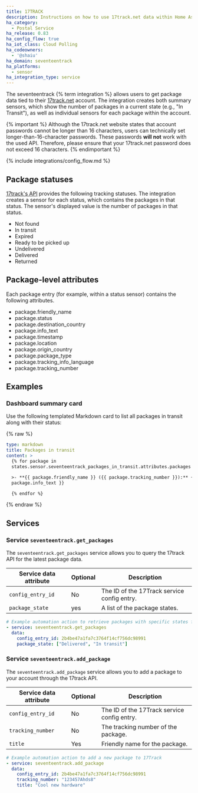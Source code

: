```yaml
---
title: 17TRACK
description: Instructions on how to use 17track.net data within Home Assistant
ha_category:
  - Postal Service
ha_release: 0.83
ha_config_flow: true
ha_iot_class: Cloud Polling
ha_codeowners:
  - '@shaiu'
ha_domain: seventeentrack
ha_platforms:
  - sensor
ha_integration_type: service
---
```


The seventeentrack {% term integration %} allows users to get package data tied to their [17track.net](https://www.17track.net) account. The integration creates both summary sensors, which show the number of packages in a current state (e.g., "In Transit"), as well as individual sensors for each package within the account.

{% important %}
Although the 17track.net website states that account passwords cannot be longer than 16 characters, users can technically set longer-than-16-character passwords. These passwords **will not** work with the used API. Therefore, please ensure that your 17track.net password does not exceed 16 characters.
{% endimportant %}

{% include integrations/config_flow.md %}

## Package statuses

[17track's API](https://api.17track.net/en/doc) provides the following tracking statuses. The integration creates a sensor for each status, which contains the packages in that status. The sensor's displayed value is the number of packages in that status.

- Not found
- In transit
- Expired
- Ready to be picked up
- Undelivered
- Delivered
- Returned

## Package-level attributes

Each package entry (for example, within a status sensor) contains the following attributes.

- package.friendly_name
- package.status
- package.destination_country
- package.info_text
- package.timestamp
- package.location
- package.origin_country
- package.package_type
- package.tracking_info_language
- package.tracking_number

## Examples

### Dashboard summary card

Use the following templated Markdown card to list all packages in transit along with their status:

{% raw %}

```yaml
type: markdown
title: Packages in transit
content: >
  {% for package in
  states.sensor.seventeentrack_packages_in_transit.attributes.packages %}

  >- **{{ package.friendly_name }} ({{ package.tracking_number }}):** {{
  package.info_text }}

  {% endfor %}

```

{% endraw %}

## Services

### Service `seventeentrack.get_packages`

The `seventeentrack.get_packages` service allows you to query the 17track API for the latest package data.


| Service data attribute | Optional | Description                                 |
|------------------------|----------|---------------------------------------------|
| `config_entry_id`      | No       | The ID of the 17Track service config entry. |
| `package_state`        | yes      | A list of the package states.                |

```yaml
# Example automation action to retrieve packages with specific states from 17Track
- service: seventeentrack.get_packages
  data:
    config_entry_id: 2b4be47a1fa7c3764f14cf756dc98991
    package_state: ["Delivered", "In transit"]
```

### Service `seventeentrack.add_package`

The `seventeentrack.add_package` service allows you to add a package to your account through the 17track API.

| Service data attribute | Optional | Description                                 |
|------------------------|----------|---------------------------------------------|
| `config_entry_id`      | No       | The ID of the 17Track service config entry. |
| `tracking_number`      | No       | The tracking number of the package.         |
| `title`                | Yes      | Friendly name for the package.              |

```yaml
# Example automation action to add a new package to 17Track
- service: seventeentrack.add_package
  data:
    config_entry_id: 2b4be47a1fa7c3764f14cf756dc98991
    tracking_number: "123457Ahds8"
    title: "Cool new hardware"
```
